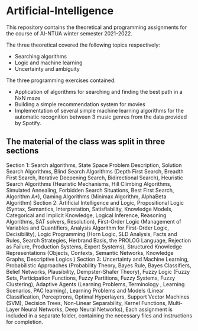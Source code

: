 # Artificial-Intelligence
This repository contains the theoretical and programming assignments for the course of AI-NTUA winter semester 2021-2022.

The three theoretical covered the following topics respectively:
* Searching algorithms
* Logic and machine learning
* Uncertainty and ambiguity

The three programming exercises contained:
* Application of algorithms for searching and finding the best path in a NxN maze
* Building a simple recommendation system for movies
* Implementation of several simple machine learning algorithms for the automatic recognition between 3 music genres from the data provided by Spotify.

## The material of the class was split in three sections
Section 1: Search algorithms, State Space Problem Description, Solution Search Algorithms, Blind Search Algorithms (Depth First Search, Breadth First Search, Iterative Deepening Search, Bidirectional Search), Heuristic Search Algorithms (Heuristic Mechanisms, Hill Climbing Algorithms, Simulated Annealing, Forbidden Search Situations, Best First Search, Algorithm A*), Gaming Algorithms (Minimax Algorithm, AlphaBeta Algorithm)
Section 2: Artificial Intelligence and Logic, Propositional Logic (Syntax, Semantics, Interpretation, Satisfiability, Knowledge Models, Categorical and Implicit Knowledge, Logical Inference, Reasoning Algorithms, SAT solvers, Resolution), First-Order Logic (Management of Variables and Quantifiers, Analysis Algorithm for First-Order Logic, Decisibility), Logic Programming (Horn Logic, SLD Analysis, Facts and Rules, Search Strategies, Herbrand Basis, the PROLOG Language, Rejection as Failure, Production Systems, Expert Systems), Structured Knowledge Representations (Objects, Contexts, Semantic Networks, Knowledge Graphs, Descriptive Logics )
Section 3: Uncertainty and Machine Learning, Probabilistic Approaches (Probability Theory, Bayes Rule, Bayes Classifiers, Belief Networks, Plausibility, Dempster-Shafer Theory), Fuzzy Logic (Fuzzy Sets, Participation Functions, Fuzzy Partitions, Fuzzy Systems, Fuzzy Clustering), Adaptive Agents (Learning Problems, Terminology , Learning Scenarios, PAC learning), Learning Problems and Models (Linear Classification, Perceptrons, Optimal Hyperlayers, Support Vector Machines (SVM), Decision Trees, Non-Linear Separability, Kernel Functions, Multi-Layer Neural Networks, Deep Neural Networks), Each assignment is included in a separate folder, containing the necessary files and instructions for completion.
